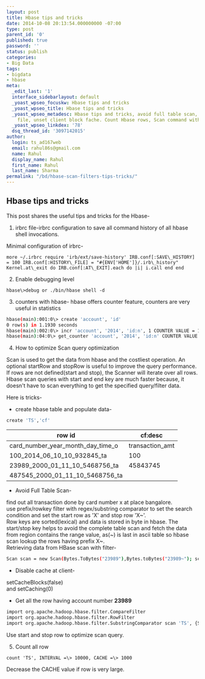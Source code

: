 ```yaml
---
layout: post
title: Hbase tips and tricks
date: 2014-10-08 20:13:54.000000000 -07:00
type: post
parent_id: '0'
published: true
password: ''
status: publish
categories:
- Big Data
tags:
- bigdata
- hbase
meta:
  _edit_last: '1'
  interface_sidebarlayout: default
  _yoast_wpseo_focuskw: Hbase tips and tricks
  _yoast_wpseo_title: Hbase tips and tricks
  _yoast_wpseo_metadesc: Hbase tips and tricks, avoid full table scan, set hbase history
    file, unset client block fache. Count Hbase rows, Scan command with RowFilter
  _yoast_wpseo_linkdex: '78'
  dsq_thread_id: '3097142015'
author:
  login: ts_ad167web
  email: rahul86s@gmail.com
  name: Rahul
  display_name: Rahul
  first_name: Rahul
  last_name: Sharma
permalink: "/bd/hbase-scan-filters-tips-tricks/"
---
```

## Hbase tips and tricks

 This post shares the useful tips and tricks for the Hbase-

1. irbrc file-irbrc configuration to save all command history of all hbase shell invocations.

Minimal configuration of irbrc-

```
more ~/.irbrc require 'irb/ext/save-history' IRB.conf[:SAVE\_HISTORY] = 100 IRB.conf[:HISTORY\_FILE] = "#{ENV['HOME']}/.irb\_history" Kernel.at\_exit do IRB.conf[:AT\_EXIT].each do |i| i.call end end
```
2. Enable debugging level

```
hbase\>debug or ./bin/hbase shell -d
```
3. counters with hbase- hbase offers counter feature, counters are very useful in statistics

```bash
hbase(main):001:0\> create 'account', 'id' 
0 row(s) in 1.1930 seconds 
hbase(main):002:0\> incr 'account', '2014', 'id:n', 1 COUNTER VALUE = 1 
hbase(main):04:0\> get_counter 'account', '2014', 'id:n' COUNTER VALUE = 2
```
4. How to optimize Scan query optimization

Scan is used to get the data from hbase and the costliest operation.  An optional startRow and stopRow is useful to improve the query performance. If rows are not defined(start and stop), the Scanner will iterate over all rows.  
Hbase scan queries with start and end key are much faster because, it doesn't have to scan everything to get the specified query/filter data.  

Here is tricks-

- create hbase table and populate data-

```bash
create 'TS','cf'
```

| row id| cf:desc|
--- | --- |
| card_number_year_month_day_time_o| transaction_amt|  location | type| year | month|
| 100_2014_06_10_10_932845_ta| 100| bangalore| credit| 2014| 6|
| 23989_2000_01_11_10_5468756_ta| 45843745| bangalore india| debit| 2000| 5|
| 487545_2000_01_11_10_5468756_ta| | | >| 2000| 1|

- Avoid Full Table Scan-

find out all transaction done by card number x at place bangalore.  
use prefix/rowkey filter with regex/substring comparator to set the search condition and set the start row as 'X' and stop row 'X~'.  
Row keys are sorted(lexical) and data is stored in byte in hbase. The start/stop key helps to avoid the complete table scan and fetch the data from region contains the range value, as(~) is last in ascii table so hbase scan lookup the rows having prefix X~.  
Retrieving data from HBase scan with filter-

```bash
Scan scan = new Scan(Bytes.ToBytes("23989"),Bytes.toBytes("23989~"); scan.setFilter(...);
```
- Disable cache at client-

setCacheBlocks(false)  
and setCaching(0)

- Get all the row having account number **23989**

```bash
import org.apache.hadoop.hbase.filter.CompareFilter 
import org.apache.hadoop.hbase.filter.RowFilter 
import org.apache.hadoop.hbase.filter.SubstringComparator scan 'TS', {STARTROW=\>'23989', STOPROW=\>'23989~',FILTER=\>RowFilter.new(CompareFilter::CompareOp.valueOf('EQUAL'),SubstringComparator.new('23989'))}
```

Use start and stop row to optimize scan query.

5. Count all row

```
count 'TS', INTERVAL =\> 10000, CACHE =\> 1000
```

Decrease the CACHE value if row is very large.